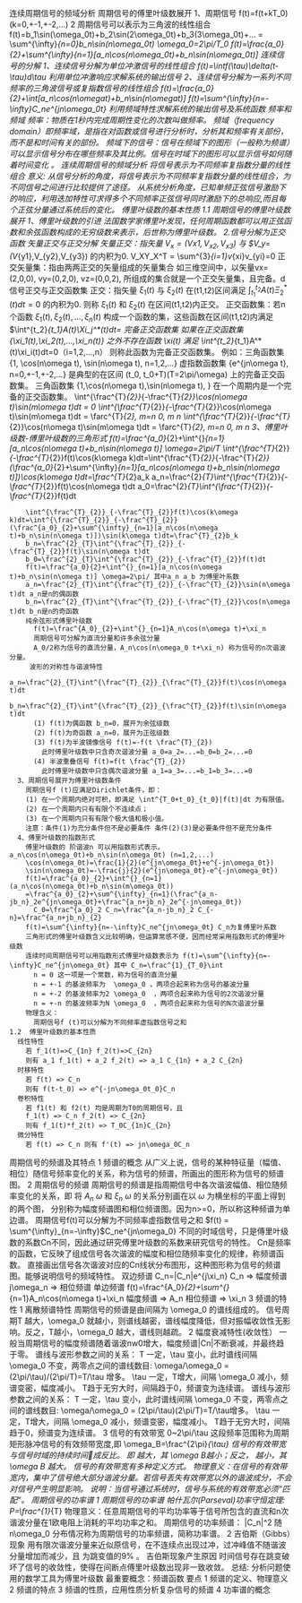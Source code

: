 连续周期信号的频域分析
  周期信号的傅里叶级数展开
    1、周期信号
      f(t)=f(t+kT_0) (k=0,+-1,+-2,...)
    2 周期信号可以表示为三角波的线性组合
      f(t)=b_1\sin(\omega_0t)+b_2\sin(2\omega_0t)+b_3(3\omega_0t)+...
      = \sum^{\infty}_{n=0}b_n\sin(n\omega_0t) \omega_0=2\pi/T_0
      f(t)=\frac{a_0}{2}+\sum^{\infty}{n=1}[a_n\cos(n\omega_0t)+b_n\sin(n\omega_0t)]
    连续信号的分解
      1、连续信号分解为单位冲激信号的线性组合
        f(t)=\intf(\tau)\delta(t-\tau)d\tau
        利用单位冲激响应求解系统的输出信号
      2、连续信号分解为一系列不同频率的三角波信号或复指数信号的线性组合
        f(t)=\frac{a_0}{2}+\int[a_n\cos(n\omegat)+b_n\sin(n\omegat)]
        f(t)=\sum^{\infty}{n=-\infty}C_ne^{jn\omega_0t}
        利用频域特性求解系统的输出信号及系统函数
    频率和频域
      频率：物质在1秒内完成周期性变化的次数叫做频率。
      频域（frequency domain）即频率域，是指在对函数或信号进行分析时，分析其和频率有关部份，而不是和时间有关的部份。
      频域下的信号：信号在频域下的图形（一般称为频谱）可以显示信号分布在哪些频率及其比例。信号在时域下的图形可以显示信号如何随着时间变化 。
    连续周期信号的频域分析
      将信号表示为不同频率复指数分量的线性组合
      意义:
        从信号分析的角度，将信号表示为不同频率复指数分量的线性组合，为不同信号之间进行比较提供了途径。
        从系统分析角度，已知单频正弦信号激励下的响应，利用迭加特性可求得多个不同频率正弦信号同时激励下的总响应,而且每个正弦分量通过系统后的变化。
  傅里叶级数的基本性质
    1.1  周期信号的傅里叶级数展开
      1、傅里叶级数的引进
        法国数学家傅里叶发现，任何周期函数都可以用正弦函数和余弦函数构成的无穷级数来表示，后世称为傅里叶级数。
      2.信号分解为正交函数
        矢量正交与正交分解
        矢量正交：指矢量 $V_x=(V{x1},V_{x2},V_{x3})$ 与 $V_y=(V_{y1},V_{y2},V_{y3}) 的内积为0.
          V_XY_X^T = \sum^{3}_{i=1}v_{xi}v_{yi}=0
        正交矢量集：指由两两正交的矢量组成的矢量集合
          如三维空间中，以矢量vx=(2,0,0), vy=(0,2,0), vz=(0,0,2), 所组成的集合就是一个正交矢量集，且完备。d
        信号正交与正交函数集
          正交：指矢量 $\xi_1(t)$ 与 $\xi_2(t)$ 在(t1,t2)区间满足 $\int^{t_2}_{t_1}A(t)\Xi_2^*(t)dt=0$ 的内积为0.
            则称 $\xi_1(t)$ 和 $\xi_2(t)$ 在区间(t1,t2)内正交。
          正交函数集：若n个函数 $\xi_1(t),\xi_2(t),...,\xi_n(t)$
            构成一个函数的集，这些函数在区间(t1,t2)内满足 $\int^{t_2}_{t_1}A(t)\Xi_j^*(t)dt=
          完备正交函数集
            如果在正交函数集 {\xi_1(t),\xi_2(t),...,\xi_n(t)}  之外不存在函数 \xi(t) 满足
              \int^{t_2}_{t_1}A^*(t)\xi_i(t)dt=0（i=1,2,…,n）
            则称此函数为完备正交函数集。
              例如：三角函数集 {1, \cos(n\omega t), \sin(n\omega t), n=1,2,...}
              虚指数函数集 {e^{jn\omega t}, n=0,+-1,+-2,...}
              是典型的在区间 (t_0, t_0+T)(T=2\pi/\omega) 上的完备正交函数集。
              三角函数集 {1,\cos(n\omega t),\sin(n\omega t), } 在一个周期内是一个完备的正交函数集。
                \int^{\frac^{T}_{2}}_{-\frac^{T}_{2}}\cos(n\omega t)\sin(m\omega t)dt = 0
                \int^{\frac^{T}_{2}}_{-\frac^{T}_{2}}\cos(n\omega t)\sin(m\omega t)dt = \farc^{T}_{2}, m=n 0, m n
                \int^{\frac^{T}_{2}}_{-\frac^{T}_{2}}\cos(n\omega t)\sin(m\omega t)dt = \farc^{T}_{2}, m=n 0, m n
      3、傅里叶级数-傅里叶级数的三角形式
        f(t)=\frac^{a_0}_{2}+\int^{}_{n=1}[a_n\cos(n\omega t)+b_n\sin(n\omega t)] \omega=2\pi/T
        \int^{\frac^{T}_{2}}_{-\frac^{T}_{2}}f(t)\cos(k\omega k)dt=\int^{\frac^{T}_{2}}_{-\frac^{T}_{2}}(\frac^{a_0}_{2}+\sum^{\infty}_{n=1}[a_n\cos(n\omega t)+b_n\sin(n\omega t)])\cos(k\omega t)dt=\frac^{T}_{2}a_k
        a_n=\frac^{2}_{T}\int^{\frac^{T}_{2}}_{-\frac^{T}_{2}}f(t)\cos(n\omega t)dt
        a_0=\frac^{2}_{T}\int^{\frac^{T}_{2}}_{-\frac^{T}_{2}}f(t)dt

        \int^{\frac^{T}_{2}}_{-\frac^{T}_{2}}f(t)\cos(k\omega k)dt=\int^{\frac^{T}_{2}}_{-\frac^{T}_{2}}(\frac^{a_0}_{2}+\sum^{\infty}_{n=1}[a_n\cos(n\omega t)+b_n\sin(n\omega t)])\sin(k\omega t)dt=\frac^{T}_{2}b_k
        b_n=\frac^{2}_{T}\int^{\frac^{T}_{2}}_{-\frac^{T}_{2}}f(t)\sin(n\omega t)dt
        b_0=\frac^{2}_{T}\int^{\frac^{T}_{2}}_{-\frac^{T}_{2}}f(t)dt
        f(t)=\frac^{a_0}{2}+\int^{}_{n=1}[a_n\cos(n\omega t)+b_n\sin(n\omega t)] \omega=2\pi/ 其中a_n a_b 为傅里叶系数
        a_n=\frac^{2}_{T}\int^{\frac^{T}_{2}}_{-\frac^{T}_{2}}\sin(n\omega t)dt a_n是n的偶函数
        b_n=\frac^{2}_{T}\int^{\frac^{T}_{2}}_{-\frac^{T}_{2}}\cos(n\omega t)dt b_n是n的奇函数
        纯余弦形式傅里叶级数
          f(t)=\frac^{A_0}_{2}+\int^{}_{n=1}A_n\cos(n\omega t)+\xi_n
          周期信号可分解为直流分量和许多余弦分量
          A_0/2称为信号的直流分量，A_n\cos(n\omega_0 t+\xi_n) 称为信号的n次谐波分量。
         波形的对称性与谐波特性
          a_n=\frac^{2}_{T}\int^{\frac^{T}_{2}}_{\frac^{T}_{2}}f(t)\cos(n\omega t)dt
          b_n=\frac^{2}_{T}\int^{\frac^{T}_{2}}_{\frac^{T}_{2}}f(t)\sin(n\omega t)dt
          (1) f(t)为偶函数 b_n=0，展开为余弦级数
          (2) f(t)为奇函数 a_n=0，展开为正弦级数
          (3) f(t)为半波镜像信号 f(t)=-f(t \frac^{T}_{2})
            此时傅里叶级数中只含奇次谐波分量 a_0=a_2=...=b_0=b_2=...=0
          (4) 半波重叠信号 f(t)=f(t \frac^{T}_{2})
            此时傅里叶级数中只含偶次谐波分量 a_1=a_3=...=b_1=b_3=...=0
      3、周期信号展开为傅里叶级数条件
        周期信号f (t)应满足Dirichlet条件，即：
        (1) 在一个周期内绝对可积，即满足 \int^{T_0+t_0}_{t_0}|f(t)|dt 为有限值。
        (2) 在一个周期内只有有限个不连续点；
        (3) 在一个周期内只有有限个极大值和极小值。
        注意：条件(1)为充分条件但不是必要条件 条件(2)(3)是必要条件但不是充分条件
      4、傅里叶级数的指数形式
        傅里叶级数的 阶谐波n 可以用指数形式表示。 a_n\cos(n\omega_0t)+b_n\sin(n\omega_0t) (n=1,2,...)
        \cos(n\omega_0t)=\frac{1}{2}(e^{jn\omega_0t}+e^{-jn\omega_0t})
        \sin(n\omega_0t)=-\frac{j}{2}(e^{jn\omega_0t}-e^{-jn\omega_0t})
        f(t)=\frac^{a_0}_{2}+\int^{}_{n=1}(a_n\cos(n\omega_0t)+b_n\sin(m\omega_0t))
        =\frac^{a_0}_{2}+\sum^{\infty}_{n=1}(\frac^{a_n-jb_n}_2e^{jn\omega_0t}+\frac^{a_n+jb_n}_2e^{-jn\omega_0t})
          C_0=\frac^{a_0}_2 C_n=\frac^{a_n-jb_n}_2 C_{-n}=\frac^{a_n+jb_n}_{2}
        f(t)=\sum^{\infty}{n=-\infty}C_ne^{jn\omega_0t} C_n为复傅里叶系数
        三角形式的傅里叶级数含义比较明确，但运算常感不便，因而经常采用指数形式的傅里叶级数
        连续时间周期信号可以用指数形式傅里叶级数表示为 f(t)=\sum^{\infty}{n=-\infty}C_ne^{jn\omega_0t} 其中 C_n=\frac^{1}_{T_0}\int
          n = 0 这一项是一个常数，称为信号的直流分量
          n = +-1 的基波频率为  \omega_0 ，两项合起来称为信号的基波分量
          n = +-2 的基波频率为2 \omega_0  ，两项合起来称为信号的2次谐波分量
          n = +-n 的基波频率为N \omega_0  ，两项合起来称为信号的N次谐波分量
        物理含义：
          周期信号f (t)可以分解为不同频率虚指数信号之和
    1.2  傅里叶级数的基本性质
      线性特性
        若 f_1(t)=>C_{1n} f_2(t)=>C_{2n}
        则有 a_1 f_1(t) + a_2 f_2(t) => a_1 C_{1n} + a_2 C_{2n}
      时移特性
        若 f(t) => C_n
        则有 f(t-t_0) => e^{-jn\omega_0t_0}C_n
      卷积特性
        若 f1(t) 和 f2(t) 均是周期为T0的周期信号，且
        f_1(t) => C_n f_2(t) => C_{2n}
        则有 f_1(t)*f_2(t) => T_0C_{1n}C_{2n}
      微分特性
        若 f(t) => C_n 则有 f'(t) => jn\omega_0C_n
  周期信号的频谱及其特点
    1 频谱的概念
      从广义上说，信号的某种特征量（幅值、相位）随信号频率变化的关系，称为信号的频谱，所画出的图形称为信号的频谱图。
    2 周期信号的频谱
      周期信号的频谱是指周期信号中各次谐波幅值、相位随频率变化的关系，即
      将 $A_n~\omega$ 和 $\xi_n~\omega$ 的关系分别画在以 $\omega$ 为横坐标的平面上得到的两个图，
      分别称为幅度频谱图和相位频谱图。因为n>=0，所以称这种频谱为单边谱。
      周期信号f(t)可以分解为不同频率虚指数信号之和
        $f(t) = \sum^{\infty}_{n=-\infty}$C_ne^{jn\omega_0}
        不同的时域信号，只是傅里叶级数的系数Cn不同，因此通过研究傅里叶级数的系数来研究信号的特性。
        Cn是频率的函数，它反映了组成信号各次谐波的幅度和相位随频率变化的规律，称频谱函数。
        直接画出信号各次谐波对应的Cn线状分布图形，这种图形称为信号的频谱图。能够说明信号的频域特性。
        双边频谱 C_n=|C_n|e^{j\xi_n} C_n => 幅度频谱 j\omega_n => 相位频谱
        单边频谱 f(t)=\frac^{A_0}_{2}+\sum^{}_{n=1}A_n\cos(n\omega t)+\xi_n 幅度频谱 => A_n 相位频谱 => \xi_n
    3 频谱的特性
      1 离散频谱特性
        周期信号的频谱是由间隔为 \omega_0 的谱线组成的。
        信号周期T 越大，\omega_0 就越小，则谱线越密，谱线幅度降低，但对振幅收敛性无影响。反之，T越小，\omega_0 越大，谱线则越疏。
      2 幅度衰减特性(收敛性）
        一般当周期信号的幅度频谱随着谐波nw0增大，幅度频谱|Cn|不断衰减，并最终趋于零。
        谱线与波形参数之间的关系：
          T 一定，\tau 变小，此时谱线间隔 \omega_0 不变，两零点之间的谱线数目: \omega/\omega_0 = (2\pi/\tau)/(2\pi/T)=T/\tau 增多。
          \tau 一定，T增大，间隔 \omega_0 减小，频谱变密，幅度减小。
          T趋于无穷大时，间隔趋于0，频谱变为连续谱。
          谱线与波形参数之间的关系：
            T 一定，\tau 变小，此时谱线间隔 \omega_0 不变，两零点之间的谱线数目: \omega/\omega_0 = (2\pi/\tau)(2\pi/T)=T/\tau增多。
            \tau 一定，T增大，间隔 \omega_0 减小，频谱变密，幅度减小。
            T趋于无穷大时，间隔趋于0，频谱变为连续谱。
      3 信号的有效带宽
        0~2\pi/\tau 这段频率范围称为周期矩形脉冲信号的有效频带宽度,即
          \omega_B=\frac^{2\pi}_{\tau}
          信号的有效带宽与信号时域的持续时间成反比。
          即  越大，其 \omega B越小；反之， 越小，其 \omega B 越大。
          信号的有效带宽有多种定义方式。
          物理意义：在信号的有效带宽内，集中了信号绝大部分谐波分量。若信号丢失有效带宽以外的谐波成分，不会对信号产生明显影响。
          说明：当信号通过系统时，信号与系统的有效带宽必须“匹配”。
  周期信号的功率谱
    1 周期信号的功率谱
      帕什瓦尔(Parseval)功率守恒定理:
      P=\frac^{1}_{T}
      物理意义：任意周期信号的平均功率等于信号所包含的直流和n次谐波分量在1欧电阻上消耗的平均功率之和。
      周期信号的功率频谱： |C_n|^2 随 n\omega_0 分布情况称为周期信号的功率频谱，简称功率谱。
    2 吉伯斯（Gibbs）现象
      用有限次谐波分量来近似原信号，在不连续点出现过冲，过冲峰值不随谐波分量增加而减少，且 为跳变值的9% 。
      吉伯斯现象产生原因
        时间信号存在跳变破坏了信号的收敛性，使得在间断点傅里叶级数出现非一致收敛。
  总结:
    分析问题使用的数学工具为傅里叶级数
    最重要概念：频谱函数
    要点
    	1 频谱的定义、物理意义
    	2 频谱的特点
    	3 频谱的性质，应用性质分析复杂信号的频谱
    	4 功率谱的概念